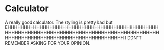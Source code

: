 # Calculator
A really good calculator.
The styling is pretty bad but EHHHHHHHHHHHHHHHHHHHHHHHHHHHHHHHHHHHHHHHHHHHHHHHHHHHHHHHHHHHHHHHHHHHHHHHHHHHHHHHHHHHHHHHHHHHHHHHHHHHHHHHHHHHHHHHHHHHHHHHHHHHHHHHHHHHH
I DON"T REMEMBER ASKING FOR YOUR OPINION.
